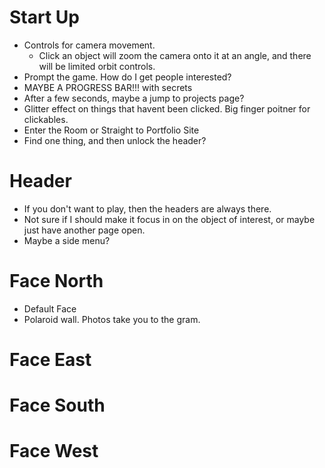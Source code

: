# Start Up
- Controls for camera movement.
  - Click an object will zoom the camera onto it at an angle, and there will be limited orbit controls. 
- Prompt the game. How do I get people interested?
- MAYBE A PROGRESS BAR!!! with secrets
- After a few seconds, maybe a jump to projects page?
- Glitter effect on things that havent been clicked. Big finger poitner for clickables.
- Enter the Room or Straight to Portfolio Site
- Find one thing, and then unlock the header?

# Header
- If you don't want to play, then the headers are always there.
- Not sure if I should make it focus in on the object of interest, or maybe just have another page open.
- Maybe a side menu?

# Face North
- Default Face
- Polaroid wall. Photos take you to the gram.

# Face East


# Face South

# Face West
